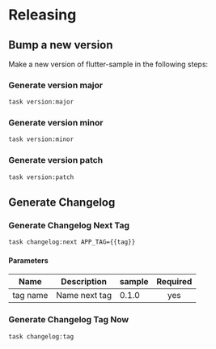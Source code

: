 <!-- Space: Projects -->
<!-- Parent: FlutterSample -->
<!-- Title: Releasing FlutterSample -->
<!-- Label: FlutterSample -->
<!-- Label: Project -->
<!-- Label: Releasing -->
<!-- Include: disclaimer.md -->
<!-- Include: ac:toc -->

# Releasing

## Bump a new version

Make a new version of flutter-sample in the following steps:

### Generate version major

```bash
task version:major
```

### Generate version minor

```bash
task version:minor
```

### Generate version patch

```bash
task version:patch
```

## Generate Changelog

### Generate Changelog Next Tag

```bash
task changelog:next APP_TAG={{tag}}
```

#### Parameters

| Name     | Description   | sample | Required |
| -------- | ------------- | ------ | :------: |
| tag name | Name next tag | 0.1.0  |   yes    |

### Generate Changelog Tag Now

```bash
task changelog:tag
```
